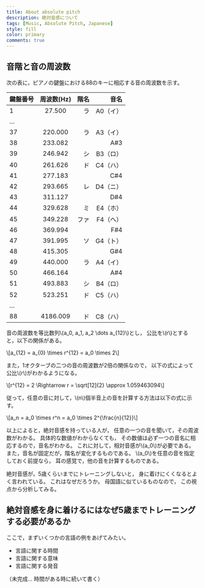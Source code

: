 ```yaml
---
title: About absolute pitch
description: 絶対音感について
tags: [Music, Absolute Pitch, Japanese]
style: fill
color: primary
comments: true
---
```


## 音階と音の周波数

次の表に，ピアノの鍵盤における88のキーに相応する音の周波数を示す。

| 鍵盤番号      | 周波数(Hz)      | 階名   | 音名     |
| ------------- | :-------------: | -----: | -------: |
| 1             | 27.500          | ラ     | A0（イ） |
| …             |                 |        |          |
| 37            | 220.000         | ラ     | A3（イ） |
| 38            | 233.082         |        | A#3      |
| 39            | 246.942         | シ     | B3（ロ） |
| 40            | 261.626         | ド     | C4（ハ） |
| 41            | 277.183         |        | C#4      |
| 42            | 293.665         | レ     | D4（ニ） |
| 43            | 311.127         |        | D#4      |
| 44            | 329.628         | ミ     | E4（ホ） |
| 45            | 349.228         | ファ   | F4（ヘ） |
| 46            | 369.994         |        | F#4      |
| 47            | 391.995         | ソ     | G4（ト） |
| 48            | 415.305         |        | G#4      |
| 49            | 440.000         | ラ     | A4（イ） |
| 50            | 466.164         |        | A#4      |
| 51            | 493.883         | シ     | B4（ロ） |
| 52            | 523.251         | ド     | C5（ハ） |
| …             |                 |        |          |
| 88            | 4186.009        | ド     | C8（ハ） |

音の周波数を等比数列\\\(a_0, a_1, a_2 \dots a_{12}\\\)とし，
公比を\\\(r\\\)とすると，以下の関係がある。

\\\[a_{12} = a_{0} \times r^{12} =  a_0 \times 2\\\]

また，1オクターブの二つの音の周波数が2倍の関係なので，
以下の式によって公比\\\(r\\\)がわかるようになる。

\\\[r^{12} = 2 \Rightarrow r = \sqrt[12]{2} \approx 1.059463094\\\]

従って，任意の音に対して，\\\(n\\\)個半音上の音を計算する方法は以下の式に示す。

\\\[a_n = a_0 \times r^n = a_0 \times 2^{\frac{n}{12}}\\\]

以上によると，絶対音感を持っている人が，
任意の一つの音を聞いて，その周波数がわかる。
具体的な数値がわからなくても，
その数値は必ず一つの音名に相応するので，音名がわかる。
これに対して，相対音感が\\\(a_0\\\)が必要である。
また，音名が固定だが，階名が変化するものである。
\\\(a_0\\\)を任意の音を指定しておく前提なら，
耳の感覚で，他の音を計算するものである。

絶対音感が，5歳くらいまでにトレーニングしないと，
身に着けにくくなるとよく言われている。
これはなぜだろうか。
母国語に似ているものなので，
この視点から分析してみる。

## 絶対音感を身に着けるにはなぜ5歳までトレーニングする必要があるか

ここで，まずいくつかの言語の例をあげてみたい。

- 言語に関する時間
- 言語に関する意味
- 言語に関する発音

（未完成... 時間がある時に続いて書く）
